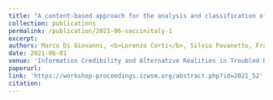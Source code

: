 ```yaml
---
title: "A content-based approach for the analysis and classification of vaccine-related stances on Twitter: the Italian scenario"
collection: publications
permalink: /publication/2021-06-vaccinitaly-1
excerpt: 
authors: Marco Di Giovanni, <b>Lorenzo Corti</b>, Silvio Pavanetto, Francesco Pierri, Andrea Tocchetti, Marco Giovanni Brambilla
date: 2021-06-01
venue: 'Information Credibility and Alternative Realities in Troubled Democracies (ICWSM 2021 workshop)'
paperurl: 
link: 'https://workshop-proceedings.icwsm.org/abstract.php?id=2021_52'
citation: 
---
```


